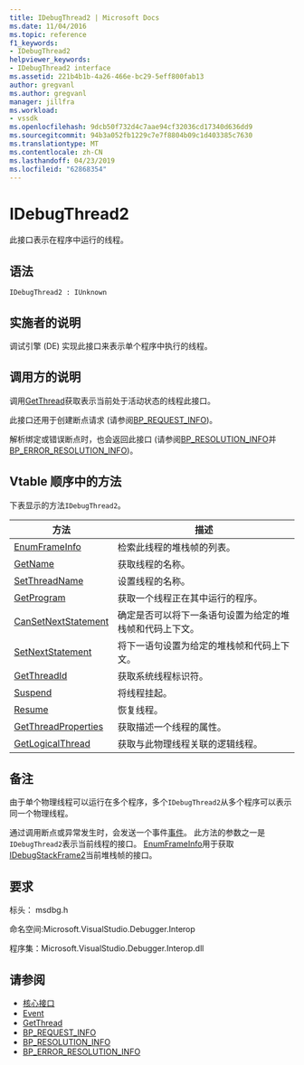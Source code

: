 ```yaml
---
title: IDebugThread2 | Microsoft Docs
ms.date: 11/04/2016
ms.topic: reference
f1_keywords:
- IDebugThread2
helpviewer_keywords:
- IDebugThread2 interface
ms.assetid: 221b4b1b-4a26-466e-bc29-5eff800fab13
author: gregvanl
ms.author: gregvanl
manager: jillfra
ms.workload:
- vssdk
ms.openlocfilehash: 9dcb50f732d4c7aae94cf32036cd17340d636dd9
ms.sourcegitcommit: 94b3a052fb1229c7e7f8804b09c1d403385c7630
ms.translationtype: MT
ms.contentlocale: zh-CN
ms.lasthandoff: 04/23/2019
ms.locfileid: "62868354"
---
```

# <a name="idebugthread2"></a>IDebugThread2
此接口表示在程序中运行的线程。

## <a name="syntax"></a>语法

```
IDebugThread2 : IUnknown
```

## <a name="notes-for-implementers"></a>实施者的说明
 调试引擎 (DE) 实现此接口来表示单个程序中执行的线程。

## <a name="notes-for-callers"></a>调用方的说明
 调用[GetThread](../../../extensibility/debugger/reference/idebugstackframe2-getthread.md)获取表示当前处于活动状态的线程此接口。

 此接口还用于创建断点请求 (请参阅[BP_REQUEST_INFO](../../../extensibility/debugger/reference/bp-request-info.md))。

 解析绑定或错误断点时，也会返回此接口 (请参阅[BP_RESOLUTION_INFO](../../../extensibility/debugger/reference/bp-resolution-info.md)并[BP_ERROR_RESOLUTION_INFO](../../../extensibility/debugger/reference/bp-error-resolution-info.md))。

## <a name="methods-in-vtable-order"></a>Vtable 顺序中的方法
 下表显示的方法`IDebugThread2`。

|方法|描述|
|------------|-----------------|
|[EnumFrameInfo](../../../extensibility/debugger/reference/idebugthread2-enumframeinfo.md)|检索此线程的堆栈帧的列表。|
|[GetName](../../../extensibility/debugger/reference/idebugthread2-getname.md)|获取线程的名称。|
|[SetThreadName](../../../extensibility/debugger/reference/idebugthread2-setthreadname.md)|设置线程的名称。|
|[GetProgram](../../../extensibility/debugger/reference/idebugthread2-getprogram.md)|获取一个线程正在其中运行的程序。|
|[CanSetNextStatement](../../../extensibility/debugger/reference/idebugthread2-cansetnextstatement.md)|确定是否可以将下一条语句设置为给定的堆栈帧和代码上下文。|
|[SetNextStatement](../../../extensibility/debugger/reference/idebugthread2-setnextstatement.md)|将下一语句设置为给定的堆栈帧和代码上下文。|
|[GetThreadId](../../../extensibility/debugger/reference/idebugthread2-getthreadid.md)|获取系统线程标识符。|
|[Suspend](../../../extensibility/debugger/reference/idebugthread2-suspend.md)|将线程挂起。|
|[Resume](../../../extensibility/debugger/reference/idebugthread2-resume.md)|恢复线程。|
|[GetThreadProperties](../../../extensibility/debugger/reference/idebugthread2-getthreadproperties.md)|获取描述一个线程的属性。|
|[GetLogicalThread](../../../extensibility/debugger/reference/idebugthread2-getlogicalthread.md)|获取与此物理线程关联的逻辑线程。|

## <a name="remarks"></a>备注
 由于单个物理线程可以运行在多个程序，多个`IDebugThread2`从多个程序可以表示同一个物理线程。

 通过调用断点或异常发生时，会发送一个事件[事件](../../../extensibility/debugger/reference/idebugeventcallback2-event.md)。 此方法的参数之一是`IDebugThread2`表示当前线程的接口。 [EnumFrameInfo](../../../extensibility/debugger/reference/idebugthread2-enumframeinfo.md)用于获取[IDebugStackFrame2](../../../extensibility/debugger/reference/idebugstackframe2.md)当前堆栈帧的接口。

## <a name="requirements"></a>要求
 标头： msdbg.h

 命名空间:Microsoft.VisualStudio.Debugger.Interop

 程序集：Microsoft.VisualStudio.Debugger.Interop.dll

## <a name="see-also"></a>请参阅
- [核心接口](../../../extensibility/debugger/reference/core-interfaces.md)
- [Event](../../../extensibility/debugger/reference/idebugeventcallback2-event.md)
- [GetThread](../../../extensibility/debugger/reference/idebugstackframe2-getthread.md)
- [BP_REQUEST_INFO](../../../extensibility/debugger/reference/bp-request-info.md)
- [BP_RESOLUTION_INFO](../../../extensibility/debugger/reference/bp-resolution-info.md)
- [BP_ERROR_RESOLUTION_INFO](../../../extensibility/debugger/reference/bp-error-resolution-info.md)